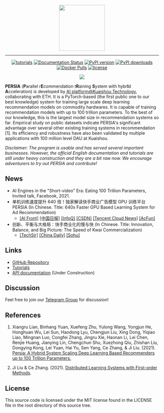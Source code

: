 <p align="center">
<img width="150px" src="https://user-images.githubusercontent.com/18649508/141604792-b256023d-c751-46d8-bab5-29a207d714ba.png"/>
</p>

<hr/>

<p align="center">
<a href="https://persiaml-tutorials.pages.dev" rel="nofollow"><img src="https://camo.githubusercontent.com/5f2d7c7e08b25fa4f95ce11be89982f25bb81bdef3e15f90b765aa91db371ff6/68747470733a2f2f696d672e736869656c64732e696f2f62616467652f7475746f7269616c732d70617373696e672d677265656e" alt="tutorials" data-canonical-src="https://img.shields.io/badge/tutorials-passing-green" style="max-width: 100%;"></a>
<a href="https://persiaml.pages.dev" rel="nofollow"><img src="https://camo.githubusercontent.com/bf535e4ed96252a7731419446fe108bb36ce4b91e4960630ceccf31558329193/68747470733a2f2f696d672e736869656c64732e696f2f62616467652f646f63756d656e746174696f6e2d70617373696e672d677265656e" alt="Documentation Status" data-canonical-src="https://img.shields.io/badge/documentation-passing-green" style="max-width: 100%;"></a>
<a href="https://badge.fury.io/py/persia" rel="nofollow"><img src="https://camo.githubusercontent.com/d6f9832aba04a67bbb6643eb81bd6be2173e12e51150553f30f16b629f40dc73/68747470733a2f2f62616467652e667572792e696f2f70792f7065727369612e737667" alt="PyPI version" data-canonical-src="https://badge.fury.io/py/persia.svg" style="max-width: 100%;"></a>
<a href="https://pypi.org/project/persia/"><img src="https://pepy.tech/badge/persia/week" alt="PyPI downloads"></a>
<a href="https://hub.docker.com/u/persiaml"><img alt="Docker Pulls" src="https://img.shields.io/docker/pulls/persiaml/persia-cuda-runtime"></a>
<a href="https://github.com/PersiaML/Persia/blob/main/LICENSE" rel="nofollow"><img src="https://img.shields.io/github/license/PersiaML/Persia" alt="license" style="max-width: 100%;"></a>
</p>

<div align="center">
<a href="https://github.com/PersiaML/Persia/stargazers"><img src="https://reporoster.com/stars/PersiaML/Persia" /><a/>
</div>

**PERSIA** (**P**arallel r**E**commendation t**R**aining **S**ystem with hybr**I**d **A**cceleration)  is developed by [AI platform@Kuaishou Technology](https://www.kuaishou.com/en), collaborating with ETH. It is a PyTorch-based (the first public one to our best knowledge) system for training large scale deep learning recommendation models on commodity hardwares. It is capable of training recommendation models with up to 100 trillion parameters. To the best of our knowledge, this is the largest model size in recommendation systems so far. Empirical study on public datasets indicate PERSIA's significant advantage over several other existing training systems in recommendation [1]. Its efficiency and robustness have also been validated by multiple applications with 100 million level DAU at Kuaishou. 

*Disclaimer: The program is usable and has served several important businesses. However, the official English documentation and tutorials are still under heavy construction and they are a bit raw now. We encourage adventurers to try out PERSIA and contribute!*

## News
* AI Engines in the "Short-video" Era: Eating 100 Trillion Parameters, Invited talk, Facebook, 2021.
* 单机训练速度提升 640 倍！独家解读快手商业广告模型 GPU 训练平台 PERSIA (In Chinese. Title: 640x Faster GPU Based Learning System for Ad Recommendation)
   * [[AI Front]](https://archive.is/2ii2L) [[中国日报]](https://archive.is/N8fK2) [[InfoQ]](https://archive.is/JESDU) [[CSDN]](https://archive.is/tpvkN) [[Tencent Cloud News]](https://archive.is/kLuaT) [[AcFun]](https://archive.md/vuPmb)
* 创新、平衡与大格局：快手商业化的慢与快 (In Chinese. Title: Innovation, Balance, and Big Picture: The Speed of Kwai Commercialization)
   * [[TechSir]](https://archive.is/EOQ18) [[China Daily]](https://archive.is/L2VJE) [[Sohu]](https://archive.is/aY66U)

## Links

* [GitHub Repository](https://github.com/PersiaML/PERSIA)
* [Tutorials](https://persiaml-tutorials.pages.dev/)
* [API documentation](https://persiaml.pages.dev/) (Under Construction)

## Discussion

Feel free to join our [Telegram Group](https://t.me/joinchat/fLlD66VX8PQxMmJh) for discussion!  

## References

1. Xiangru Lian, Binhang Yuan, Xuefeng Zhu, Yulong Wang, Yongjun He, Honghuan Wu, Lei Sun, Haodong Lyu, Chengjun Liu, Xing Dong, Yiqiao Liao, Mingnan Luo, Congfei Zhang, Jingru Xie, Haonan Li, Lei Chen, Renjie Huang, Jianying Lin, Chengchun Shu, Xuezhong Qiu, Zhishan Liu, Dongying Kong, Lei Yuan, Hai Yu, Sen Yang, Ce Zhang, & Ji Liu. (2021). [Persia: A Hybrid System Scaling Deep Learning Based Recommenders up to 100 Trillion Parameters.](https://arxiv.org/abs/2111.05897)

2. Ji Liu & Ce Zhang. (2021). [Distributed Learning Systems with First-order Methods](https://arxiv.org/pdf/2104.05245).

## License

This source code is licensed under the MIT license found in the LICENSE file in the root directory of this source tree.
